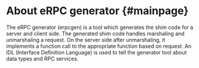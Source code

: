 About eRPC generator                         {#mainpage}
====================

The eRPC generator (erpcgen) is a tool which generates the shim code for a server and client side. The generated shim code handles marshaling and unmarshaling a request. On the server side after unmarshaling, it implements a function call to the appropriate function based on request. An IDL (Interface Definition Language) is used to tell the generator tool about data types and RPC services.

